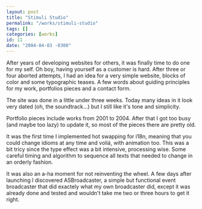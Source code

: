```yaml
---
layout: post
title: "Stimuli Studio"
permalink: "/works/stimuli-studio"
tags: []
categories: [works]
id: 11
date: "2004-04-03 -0300"
---
```

After years of developing websites for others, it was finally time to do one for my self. Oh boy, having yourself as a customer is hard. After three or four aborted attempts, I had an idea for a very simple website, blocks of color and some typographic teases. A few words about guiding principles for my work, portfolios pieces and a contact form.

The site was done in a little under three weeks. Today many ideas in it look very dated (oh, the soundtrack...) but I still like it's tone and simplicity.

Portfolio pieces include works from 2001 to 2004. After that I got too busy (and maybe too lazy) to update it, so most of the pieces there are pretty old.

It was the first time I implemented hot swapping for i18n, meaning that you could change idioms at any time and voliá,  with animation too. This was a bit tricy since the type effect was a bit intensive, processing wise. Some careful timing and algorithm to sequence all texts that needed to change in an orderly fashion.  

It was also an a-ha moment for not reinventing the wheel. A few days after launching I discovered ASBroadcaster, a simple but functional event broadcaster that did exactely what my own broadcaster did, except it was already done and tested and wouldn't take me two or three hours to get it right.

